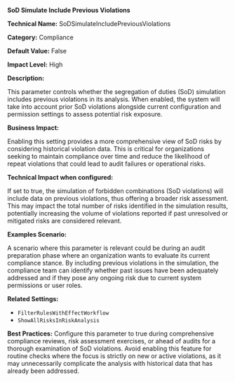 **SoD Simulate Include Previous Violations**

**Technical Name:** SoDSimulateIncludePreviousViolations

**Category:** Compliance

**Default Value:** False

**Impact Level:** High

**Description:**

This parameter controls whether the segregation of duties (SoD) simulation includes previous violations in its analysis. When enabled, the system will take into account prior SoD violations alongside current configuration and permission settings to assess potential risk exposure.

**Business Impact:**

Enabling this setting provides a more comprehensive view of SoD risks by considering historical violation data. This is critical for organizations seeking to maintain compliance over time and reduce the likelihood of repeat violations that could lead to audit failures or operational risks.

**Technical Impact when configured:**

If set to true, the simulation of forbidden combinations (SoD violations) will include data on previous violations, thus offering a broader risk assessment. This may impact the total number of risks identified in the simulation results, potentially increasing the volume of violations reported if past unresolved or mitigated risks are considered relevant.

**Examples Scenario:**

A scenario where this parameter is relevant could be during an audit preparation phase where an organization wants to evaluate its current compliance stance. By including previous violations in the simulation, the compliance team can identify whether past issues have been adequately addressed and if they pose any ongoing risk due to current system permissions or user roles.

**Related Settings:**

- `FilterRulesWithEffectWorkflow`
- `ShowAllRisksInRiskAnalysis`

**Best Practices:** Configure this parameter to true during comprehensive compliance reviews, risk assessment exercises, or ahead of audits for a thorough examination of SoD violations. Avoid enabling this feature for routine checks where the focus is strictly on new or active violations, as it may unnecessarily complicate the analysis with historical data that has already been addressed.